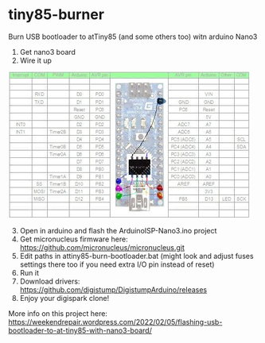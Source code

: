 # tiny85-burner
Burn USB bootloader to atTiny85 (and some others too) witn arduino Nano3

1. Get nano3 board
2. Wire it up

![](https://raw.githubusercontent.com/jo-russ/tiny85-burner/main/at-tiny85-nano3.jpg)

3. Open in arduino and flash the ArduinoISP-Nano3.ino project
4. Get micronucleus firmware here: https://github.com/micronucleus/micronucleus.git
5. Edit paths in attiny85-burn-bootloader.bat (might look and adjust fuses settings there too if you need extra I/O pin instead of reset)
6. Run it
7. Download drivers: https://github.com/digistump/DigistumpArduino/releases
8. Enjoy your digispark clone!

More info on this project here: https://weekendrepair.wordpress.com/2022/02/05/flashing-usb-bootloader-to-at-tiny85-with-nano3-board/
